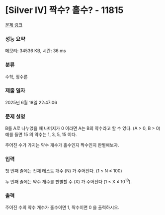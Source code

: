 # [Silver IV] 짝수? 홀수? - 11815 

[문제 링크](https://www.acmicpc.net/problem/11815) 

### 성능 요약

메모리: 34536 KB, 시간: 36 ms

### 분류

수학, 정수론

### 제출 일자

2025년 6월 18일 22:47:06

### 문제 설명

<p>B를 A로 나누었을 때 나머지가 0 이라면 A는 B의 약수라고 할 수 있다. (A > 0, B > 0) 예를 들면 15 의 약수는 1, 3, 5, 15 이다.</p>

<p>주어진 수가 가지는 약수 개수가 홀수인지 짝수인지 판별해보자.</p>

### 입력 

 <p>첫 번째 줄에는 전체 테스트 개수 (N) 가 주어진다. (1 ≤ N ≤ 100)</p>

<p>두 번째 줄에는 약수 개수를 판별할 수 (X) 가 주어진다 (1 ≤ X ≤ 10<sup>18</sup>).</p>

### 출력 

 <p>주어진 수의 약수 개수가 홀수이면 1, 짝수이면 0 을 출력하시오.</p>


